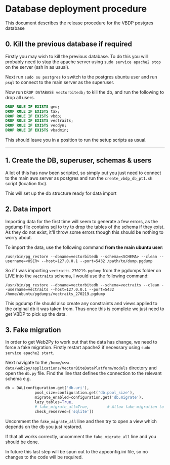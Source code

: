 # Database deployment procedure
This document describes the release procedure for the VBDP postgres database

## 0. Kill the previous database if required
Firstly you may wish to kill the previous database. To do this you will probably need to stop the apache server using `sudo service apache2 stop` on the server (ssh in as usual).

Next run `sudo su postgres` to switch to the postgres ubuntu user and run `psql` to connect to the main server as the superuser.

Now run `DROP DATABASE vectorbitedb;` to kill the db, and run the following to drop all users.

``` sql
DROP ROLE IF EXISTS geo;
DROP ROLE IF EXISTS tax;
DROP ROLE IF EXISTS vbdp;
DROP ROLE IF EXISTS vectraits;
DROP ROLE IF EXISTS vecdyn;
DROP ROLE IF EXISTS vbadmin;
```

This should leave you in a position to run the setup scripts as usual.

---

## 1. Create the DB, superuser, schemas & users
A lot of this has now been scripted, so simply put you just need to connect to the main aws server as postgres and run the `create_vbdp_db_pt1.sh` script (location tbc).

This will set up the db structure ready for data import

## 2. Data import
Importing data for the first time will seem to generate a few errors, as the pgdump file contains sql to try to drop the tables of the schema if they exist. As they do not exist, it'll throw some errors though this should be nothing to worry about.

To import the data, use the following command **from the main ubuntu user**:

`/usr/bin/pg_restore --dbname=vectorbitedb --schema=<SCHEMA> --clean --username=<USER> --host=127.0.0.1 --port=5432 /path/to/dump.pgdump`

So if I was importing `vectraits_270219.pgdump` from the pgdumps folder on LIVE into the `vectraits` schema, I would use the following command:

`/usr/bin/pg_restore --dbname=vectorbitedb --schema=vectraits --clean --username=vectraits --host=127.0.0.1 --port=5432 /home/ubuntu/pgdumps/vectraits_270219.pgdump`

This pgdump file should also create any constraints and views applied to the original db it was taken from. Thus once this is complete we just need to get VBDP to pick up the data.

## 3. Fake migration
In order to get Web2Py to work out that the data has change, we need to force a fake migration. Firstly restart apache2 if necessary using `sudo service apache2 start`.

Next navigate to the `/home/www-data/web2py/applications/VectorBiteDataPlatform/models` directory and open the `db.py` file. Find the line that defines the connection to the relevant schema e.g.

``` python
db = DAL(configuration.get('db.uri'),
             pool_size=configuration.get('db.pool_size'),
             migrate_enabled=configuration.get('db.migrate'),
             lazy_tables=True,
             # fake_migrate_all=True,        # Allow fake migration to rebuild table metadata
             check_reserved=['sqlite'])
```

Uncomment the `fake_migrate_all` line and then try to open a view which depends on the db you just restored.

If that all works correctly, uncomment the `fake_migrate_all` line and you should be done.

In future this last step will be spun out to the appconfig.ini file, so no changes to the code will be required. 
